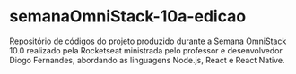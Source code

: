 # semanaOmniStack-10a-edicao
Repositório de códigos do projeto produzido durante a Semana OmniStack 10.0 realizado pela Rocketseat ministrada pelo professor e desenvolvedor Diogo Fernandes, abordando as linguagens Node.js, React e React Native.
